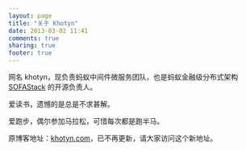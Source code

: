 ```yaml
---
layout: page
title: "关于 Khotyn"
date: 2013-03-02 11:41
comments: true
sharing: true
footer: true
---
```


网名 khotyn，现负责蚂蚁中间件微服务团队，也是蚂蚁金融级分布式架构 [SOFAStack](https://www.sofastack.tech) 的开源负责人。

爱读书，遗憾的是总是不求甚解。

爱跑步，偶尔参加马拉松，可惜每次都是跑半马。

原博客地址：[khotyn.com](http://khotyn.com)，已不再更新，请大家访问这个新地址。